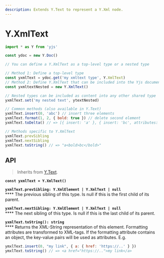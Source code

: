 ```yaml
---
description: Extends Y.Text to represent a Y.Xml node.
---
```


# Y.XmlText

```javascript
import * as Y from 'yjs'

const ydoc = new Y.Doc()

// You can define a Y.XmlText as a top-level type or a nested type

// Method 1: Define a top-level type
const yxmlText = ydoc.get('my xmltext type', Y.XmlText) 
// Method 2: Define Y.XmlText that can be included into the Yjs document
const yxmltextNested = new Y.XmlText()

// Nested types can be included as content into any other shared type
yxmlText.set('my nested text', ytextNested)

// Common methods (also available in Y.Text)
yxmlText.insert(0, 'abc') // insert three elements
yxmlText.format(1, 2, { bold: true }) // delete second element 
yxmlText.toDelta() // => [{ insert: 'a' }, { insert: 'bc', attributes: { bold: true }}]

// Methods specific to Y.XmlText
yxmlText.prevSibling
yxmlText.nextSibling
yxmlText.toString() // => "a<bold>bc</bold>"
```

## API

> Inherits from [Y.Text](y.text.md).

**`const yxmlText = Y.XmlText()`**

**`yxmlText.prevSibling: Y.XmlElement | Y.XmlText | null`**\
\*\*\*\* The previous sibling of this type. Is null if this is the first child of its parent.

**`yxmlText.nextSibling: Y.XmlElement | Y.XmlText | null`**\
\*\*\*\* The next sibling of this type. Is null if this is the last child of its parent.

**`yxmlText.toString(): string`**\
\*\*\*\* Returns the XML-String representation of this element. Formatting attributes are transformed to XML-tags. If the formatting attribute contains an object, the key-value pairs will be used as attributes. E.g.

```javascript
ymxlText.insert(0, "my link", { a: { href: 'https://..' } })
ymxlText.toString() // => <a href="https://..">my link</a>
```
